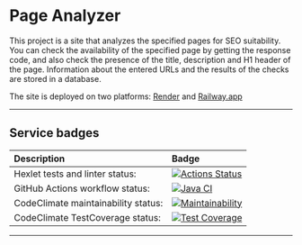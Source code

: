 # Page Analyzer
This project is a site that analyzes the specified pages for SEO suitability. You can check the availability of the specified page by getting the response code, and also check the presence of the title, description and H1 header of the page. Information about the entered URLs and the results of the checks are stored in a database.

The site is deployed on two platforms: [Render](https://page-analyzer-22xi.onrender.com/) and [Railway.app](https://java-project-3-production.up.railway.app/)
___
## Service badges

| Description | Badge                                                                                                                                                                                                    |
|:---|:---------------------------------------------------------------------------------------------------------------------------------------------------------------------------------------------------------|
|Hexlet tests and linter status:| [![Actions Status](https://github.com/KarUrals/java-project-72/workflows/hexlet-check/badge.svg)](https://github.com/KarUrals/java-project-72/actions)                                                   |
|GitHub Actions workflow status:| [![Java CI](https://github.com/KarUrals/java-project-72/actions/workflows/test-and-linter-check.yml/badge.svg)](https://github.com/KarUrals/java-project-72/actions/workflows/test-and-linter-check.yml) |
|CodeClimate maintainability status:| [![Maintainability](https://api.codeclimate.com/v1/badges/d886492a6eb8b706937f/maintainability)](https://codeclimate.com/github/KarUrals/java-project-72/maintainability)                               |
|CodeClimate TestCoverage status:| [![Test Coverage](https://api.codeclimate.com/v1/badges/d886492a6eb8b706937f/test_coverage)](https://codeclimate.com/github/KarUrals/java-project-72/test_coverage)                                      |

___